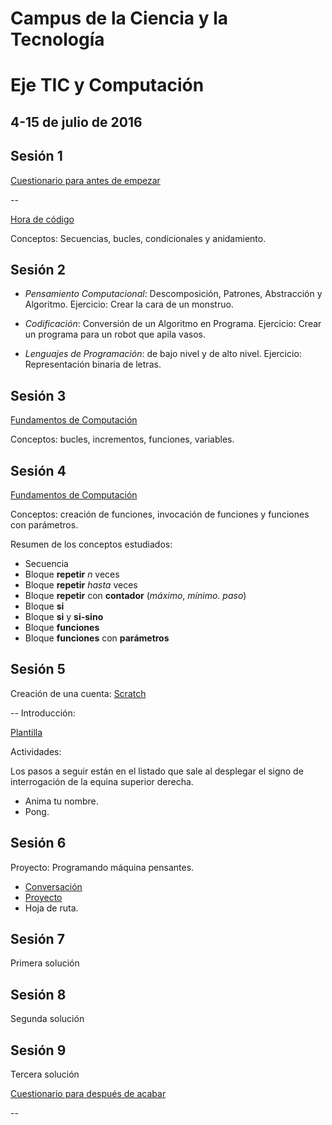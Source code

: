 # Campus de la Ciencia y la Tecnología 
# Eje TIC y Computación 

**4-15 de julio de 2016**
--
## Sesión 1
<a href="http://goo.gl/forms/fpCAgAlIH21mb38x2" target="_blank">Cuestionario para antes de empezar</a>

--

<a href="https://studio.code.org" target="_blank">Hora de código</a>

Conceptos: Secuencias, bucles, condicionales y anidamiento.

## Sesión 2

* *Pensamiento Computacional*: Descomposición, Patrones, Abstracción y Algoritmo.
    Ejercicio: Crear la cara de un monstruo.

* *Codificación*: Conversión de un Algoritmo en Programa. 
    Ejercicio: Crear un programa para un robot que apila vasos.

* *Lenguajes de Programación*: de bajo nivel y de alto nivel.
    Ejercicio: Representación binaria de letras.

## Sesión 3

<a href="http://studio.code.org/sections/ZYSWPT" target="_blank">Fundamentos de Computación</a>

Conceptos: bucles, incrementos, funciones, variables.

## Sesión 4

<a href="http://studio.code.org/sections/ZYSWPT" target="_blank">Fundamentos de Computación</a>

Conceptos: creación de funciones, invocación de funciones y funciones con parámetros.


Resumen de los conceptos estudiados:
* Secuencia
* Bloque **repetir** *n* veces
* Bloque **repetir** *hasta* veces
* Bloque **repetir** con **contador** (*máximo*, *mínimo*. *paso*) 
* Bloque **si** 
* Bloque **si** y **si-sino**
* Bloque **funciones**
* Bloque **funciones** con **parámetros**

## Sesión 5

Creación de una cuenta:
<a href="https://scratch.mit.edu/" target="_blank">Scratch</a>

--
Introducción:

<a href="https://scratch.mit.edu/projects/115371373/" target="_blank">Plantilla</a>

Actividades:

Los pasos a seguir están en el listado que sale al desplegar el signo de interrogación 
de la equina superior derecha.

* Anima tu nombre.
* Pong.

## Sesión 6

Proyecto: Programando máquina pensantes.

* <a href="https://scratch.mit.edu/projects/10015800/" target="_blank">Conversación</a>
* <a href="https://github.com/coromoto/CampusCienciaTecnologia/blob/master/proyecto.pdf" target="_blank">Proyecto</a>
* Hoja de ruta.

## Sesión 7

Primera solución

## Sesión 8 

Segunda solución

## Sesión 9 

Tercera solución

<a href="http://goo.gl/forms/r9ueqeTKVJspsYIm1" target="_blank">Cuestionario para después de acabar</a>

--


